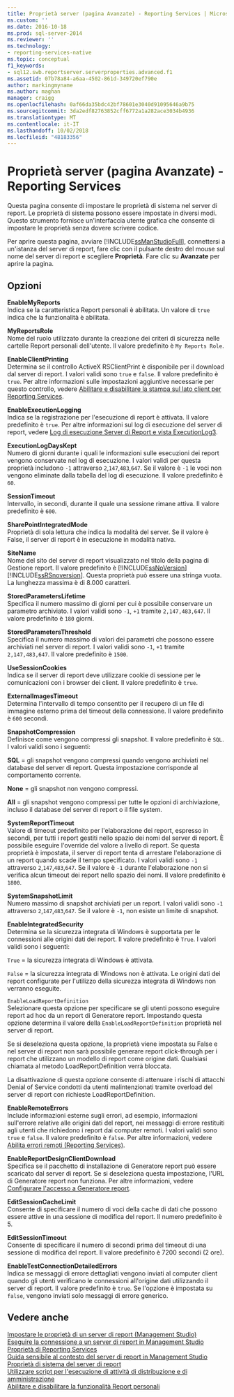 ```yaml
---
title: Proprietà server (pagina Avanzate) - Reporting Services | Microsoft Docs
ms.custom: ''
ms.date: 2016-10-18
ms.prod: sql-server-2014
ms.reviewer: ''
ms.technology:
- reporting-services-native
ms.topic: conceptual
f1_keywords:
- sql12.swb.reportserver.serverproperties.advanced.f1
ms.assetid: 07b78a84-a6aa-4502-861d-349720ef790e
author: markingmyname
ms.author: maghan
manager: craigg
ms.openlocfilehash: 0af66da35bdc42bf78601e3040d91095646a9b75
ms.sourcegitcommit: 3da2edf82763852cff6772a1a282ace3034b4936
ms.translationtype: MT
ms.contentlocale: it-IT
ms.lasthandoff: 10/02/2018
ms.locfileid: "48183356"
---
```

# <a name="server-properties-advanced-page---reporting-services"></a>Proprietà server (pagina Avanzate) - Reporting Services
  Questa pagina consente di impostare le proprietà di sistema nel server di report. Le proprietà di sistema possono essere impostate in diversi modi. Questo strumento fornisce un'interfaccia utente grafica che consente di impostare le proprietà senza dovere scrivere codice.  
  
 Per aprire questa pagina, avviare [!INCLUDE[ssManStudioFull](../../includes/ssmanstudiofull-md.md)], connettersi a un'istanza del server di report, fare clic con il pulsante destro del mouse sul nome del server di report e scegliere **Proprietà**. Fare clic su **Avanzate** per aprire la pagina.  
  
## <a name="options"></a>Opzioni  
 **EnableMyReports**  
 Indica se la caratteristica Report personali è abilitata. Un valore di `true` indica che la funzionalità è abilitata.  
  
 **MyReportsRole**  
 Nome del ruolo utilizzato durante la creazione dei criteri di sicurezza nelle cartelle Report personali dell'utente. Il valore predefinito è `My Reports Role`.  
  
 **EnableClientPrinting**  
 Determina se il controllo ActiveX RSClientPrint è disponibile per il download dal server di report. I valori validi sono `true` e `false`. Il valore predefinito è `true`. Per altre informazioni sulle impostazioni aggiuntive necessarie per questo controllo, vedere [Abilitare e disabilitare la stampa sul lato client per Reporting Services](../report-server/enable-and-disable-client-side-printing-for-reporting-services.md).  
  
 **EnableExecutionLogging**  
 Indica se la registrazione per l'esecuzione di report è attivata. Il valore predefinito è `true`. Per altre informazioni sul log di esecuzione del server di report, vedere [Log di esecuzione Server di Report e vista ExecutionLog3](../report-server/report-server-executionlog-and-the-executionlog3-view.md).  
  
 **ExecutionLogDaysKept**  
 Numero di giorni durante i quali le informazioni sulle esecuzioni dei report vengono conservate nel log di esecuzione. I valori validi per questa proprietà includono `-1` attraverso `2`,`147`,`483`,`647`. Se il valore è `-1` le voci non vengono eliminate dalla tabella del log di esecuzione. Il valore predefinito è `60`.  
  
 **SessionTimeout**  
 Intervallo, in secondi, durante il quale una sessione rimane attiva. Il valore predefinito è `600`.  
  
 **SharePointIntegratedMode**  
 Proprietà di sola lettura che indica la modalità del server. Se il valore è False, il server di report è in esecuzione in modalità nativa.  
  
 **SiteName**  
 Nome del sito del server di report visualizzato nel titolo della pagina di Gestione report. Il valore predefinito è [!INCLUDE[ssNoVersion](../../includes/ssnoversion-md.md)] [!INCLUDE[ssRSnoversion](../../includes/ssrsnoversion-md.md)]. Questa proprietà può essere una stringa vuota. La lunghezza massima è di 8.000 caratteri.  
  
 **StoredParametersLifetime**  
 Specifica il numero massimo di giorni per cui è possibile conservare un parametro archiviato. I valori validi sono `-1`, `+1` tramite `2,147,483,647`. Il valore predefinito è `180` giorni.  
  
 **StoredParametersThreshold**  
 Specifica il numero massimo di valori dei parametri che possono essere archiviati nel server di report. I valori validi sono `-1`, `+1` tramite `2,147,483,647`. Il valore predefinito è `1500`.  
  
 **UseSessionCookies**  
 Indica se il server di report deve utilizzare cookie di sessione per le comunicazioni con i browser dei client. Il valore predefinito è `true`.  
  
 **ExternalImagesTimeout**  
 Determina l'intervallo di tempo consentito per il recupero di un file di immagine esterno prima del timeout della connessione. Il valore predefinito è `600` secondi.  
  
 **SnapshotCompression**  
 Definisce come vengono compressi gli snapshot. Il valore predefinito è `SQL`. I valori validi sono i seguenti:  
  
 **SQL** = gli snapshot vengono compressi quando vengono archiviati nel database del server di report. Questa impostazione corrisponde al comportamento corrente.  
  
 **None** = gli snapshot non vengono compressi.  
  
 **All** = gli snapshot vengono compressi per tutte le opzioni di archiviazione, incluso il database del server di report o il file system.  
  
 **SystemReportTimeout**  
 Valore di timeout  predefinito per l'elaborazione dei report, espresso in secondi, per tutti i report gestiti nello spazio dei nomi del server di report. È possibile eseguire l'override del valore a livello di report. Se questa proprietà è impostata, il server di report tenta di arrestare l'elaborazione di un report quando scade il tempo specificato. I valori validi sono `-1` attraverso `2`,`147`,`483`,`647`. Se il valore è `-1` durante l'elaborazione non si verifica alcun timeout dei report nello spazio dei nomi. Il valore predefinito è `1800`.  
  
 **SystemSnapshotLimit**  
 Numero massimo di snapshot archiviati per un report. I valori validi sono `-1` attraverso `2`,`147`,`483`,`647`. Se il valore è `-1`, non esiste un limite di snapshot.  
  
 **EnableIntegratedSecurity**  
 Determina se la sicurezza integrata di Windows è supportata per le connessioni alle origini dati dei report. Il valore predefinito è `True`. I valori validi sono i seguenti:  
  
 `True` = la sicurezza integrata di Windows è attivata.  
  
 `False` = la sicurezza integrata di Windows non è attivata. Le origini dati dei report configurate per l'utilizzo della sicurezza integrata di Windows non verranno eseguite.  
  
 `EnableLoadReportDefinition`  
 Selezionare questa opzione per specificare se gli utenti possono eseguire report ad hoc da un report di Generatore report. Impostando questa opzione determina il valore della `EnableLoadReportDefinition` proprietà nel server di report.  
  
 Se si deseleziona questa opzione, la proprietà viene impostata su False e nel server di report non sarà possibile generare report click-through per i report che utilizzano un modello di report come origine dati. Qualsiasi chiamata al metodo LoadReportDefinition verrà bloccata.  
  
 La disattivazione di questa opzione consente di attenuare i rischi di attacchi Denial of Service condotti da utenti malintenzionati tramite overload del server di report con richieste LoadReportDefinition.  
  
 **EnableRemoteErrors**  
 Include informazioni esterne sugli errori, ad esempio, informazioni sull'errore relative alle origini dati del report, nei messaggi di errore restituiti agli utenti che richiedono i report dai computer remoti. I valori validi sono `true` e `false`. Il valore predefinito è `false`. Per altre informazioni, vedere [Abilita errori remoti &#40;Reporting Services&#41;](../report-server/enable-remote-errors-reporting-services.md).  
  
 **EnableReportDesignClientDownload**  
 Specifica se il pacchetto di installazione di Generatore report può essere scaricato dal server di report. Se si deseleziona questa impostazione, l'URL di Generatore report non funziona. Per altre informazioni, vedere [Configurare l'accesso a Generatore report](../report-server/configure-report-builder-access.md).  
  
 **EditSessionCacheLimit**  
 Consente di specificare il numero di voci della cache di dati che possono essere attive in una sessione di modifica del report. Il numero predefinito è 5.  
  
 **EditSessionTimeout**  
 Consente di specificare il numero di secondi prima del timeout di una sessione di modifica del report. Il valore predefinito è 7200 secondi (2 ore).  
  
 **EnableTestConnectionDetailedErrors**  
 Indica se messaggi di errore dettagliati vengono inviati al computer client quando gli utenti verificano le connessioni all'origine dati utilizzando il server di report. Il valore predefinito è `true`. Se l'opzione è impostata su `false`, vengono inviati solo messaggi di errore generico.  
  
## <a name="see-also"></a>Vedere anche  
 [Impostare le proprietà di un server di report &#40;Management Studio&#41;](set-report-server-properties-management-studio.md)   
 [Eseguire la connessione a un server di report in Management Studio](connect-to-a-report-server-in-management-studio.md)   
 [Proprietà di Reporting Services](../report-server-web-service/net-framework/reporting-services-properties.md)   
 [Guida sensibile al contesto del server di report in Management Studio](report-server-in-management-studio-f1-help.md)   
 [Proprietà di sistema del server di report](../report-server-web-service/net-framework/reporting-services-properties-report-server-system-properties.md)   
 [Utilizzare script per l'esecuzione di attività di distribuzione e di amministrazione](script-deployment-and-administrative-tasks.md)   
 [Abilitare e disabilitare la funzionalità Report personali](../report-server/enable-and-disable-my-reports.md)  
  
  
